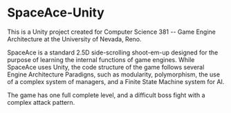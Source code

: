 # SpaceAce-Unity

This is a Unity project created for Computer Science 381 -- Game Engine Architecture at the University of Nevada, Reno.

SpaceAce is a standard 2.5D side-scrolling shoot-em-up designed for the purpose of learning the internal functions of
game engines. While SpaceAce uses Unity, the code structure of the game follows several Engine Architecture Paradigns,
such as modularity, polymorphism, the use of a complex system of managers, and a Finite State Machine system for AI.

The game has one full complete level, and a difficult boss fight with a complex attack pattern.

